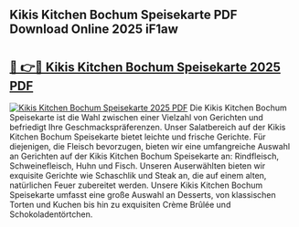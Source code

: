 ## Kikis Kitchen Bochum Speisekarte PDF Download Online 2025 iF1aw

# <h2><a href="http://gc9l415.nevu.top/?p=Kikis+Kitchen+Bochum+Speisekarte">🔗 👉🔴 Kikis Kitchen Bochum Speisekarte 2025 PDF</a></h2>

[![Kikis Kitchen Bochum Speisekarte 2025 PDF](https://i.imgur.com/dBaPXMq.png)](http://gc9l415.nevu.top/?p=Kikis+Kitchen+Bochum+Speisekarte)
Die Kikis Kitchen Bochum Speisekarte ist die Wahl zwischen einer Vielzahl von Gerichten und befriedigt Ihre Geschmackspräferenzen. Unser Salatbereich auf der Kikis Kitchen Bochum Speisekarte bietet leichte und frische Gerichte. Für diejenigen, die Fleisch bevorzugen, bieten wir eine umfangreiche Auswahl an Gerichten auf der Kikis Kitchen Bochum Speisekarte an: Rindfleisch, Schweinefleisch, Huhn und Fisch. Unseren Auserwählten bieten wir exquisite Gerichte wie Schaschlik und Steak an, die auf einem alten, natürlichen Feuer zubereitet werden. Unsere Kikis Kitchen Bochum Speisekarte umfasst eine große Auswahl an Desserts, von klassischen Torten und Kuchen bis hin zu exquisiten Crème Brûlée und Schokoladentörtchen.
